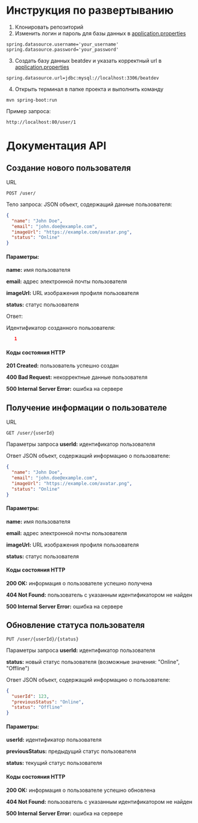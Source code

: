 # Инструкция по развертыванию

1) Клонировать репозиторий
2) Изменить логин и пароль для базы данных в [application.properties](/src/main/resources/application.properties)

```
spring.datasource.username='your_username'
spring.datasource.password='your_password'
```

3) Создать базу данных beatdev и указать корректный url в [application.properties](/src/main/resources/application.properties)

```
spring.datasource.url=jdbc:mysql://localhost:3306/beatdev
```
4) Открыть терминал в папке проекта и выполнить команду
```
mvn spring-boot:run
```
Пример запроса:
```
http://localhost:80/user/1
```
# Документация API

## Создание нового пользователя

URL
```
POST /user/
```

Тело запроса: JSON объект, содержащий данные пользователя:
```json
{
  "name": "John Doe",
  "email": "john.doe@example.com",
  "imageUrl": "https://example.com/avatar.png",
  "status": "Online"
}
```
#### Параметры:

**name:** имя пользователя

**email:** адрес электронной почты пользователя

**imageUrl:** URL изображения профиля пользователя

**status:** статус пользователя 

Ответ:

Идентификатор созданного пользователя:

```json
   1
```

#### Коды состояния HTTP

**201 Created:** пользователь успешно создан

**400 Bad Request:** некорректные данные пользователя

**500 Internal Server Error:** ошибка на сервере



## Получение информации о пользователе

URL
```
GET /user/{userId}
```

Параметры запроса
**userId:** идентификатор пользователя

Ответ
JSON объект, содержащий информацию о пользователе:

```json
{
  "name": "John Doe",
  "email": "john.doe@example.com",
  "imageUrl": "https://example.com/avatar.png",
  "status": "Online"
}
```
#### Параметры:

**name:** имя пользователя

**email:** адрес электронной почты пользователя

**imageUrl:** URL изображения профиля пользователя 

**status:** статус пользователя 

#### Коды состояния HTTP

**200 OK:** информация о пользователе успешно получена

**404 Not Found:** пользователь с указанным идентификатором не найден

**500 Internal Server Error:** ошибка на сервере

## Обновление статуса пользователя

```
PUT /user/{userId}/{status}
```

Параметры запроса
**userId:** идентификатор пользователя

**status:** новый статус пользователя (возможные значения: "Online", "Offline")

Ответ
JSON объект, содержащий информацию о пользователе:

```json
{
  "userId": 123,
  "previousStatus": "Online",
  "status": "Offline"
}
```
#### Параметры:

**userId:** идентификатор пользователя

**previousStatus:** предыдущий статус пользователя

**status:** текущий статус пользователя

#### Коды состояния HTTP

**200 OK:** информация о пользователе успешно обновлена

**404 Not Found:** пользователь с указанным идентификатором не найден

**500 Internal Server Error:** ошибка на сервере

